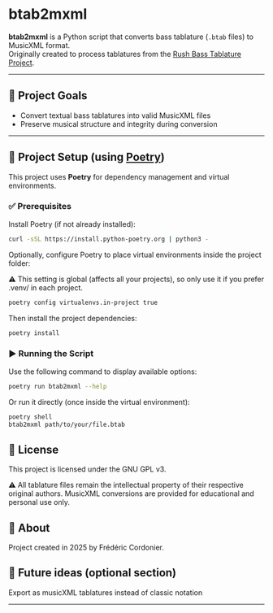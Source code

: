 # btab2mxml

**btab2mxml** is a Python script that converts bass tablature (`.btab` files) to MusicXML format.  
Originally created to process tablatures from the [Rush Bass Tablature Project](http://www.cygnusproductions.com/rtp/bass/bass.asp).

---

## 🎯 Project Goals

- Convert textual bass tablatures into valid MusicXML files
- Preserve musical structure and integrity during conversion

---

## 🚀 Project Setup (using [Poetry](https://python-poetry.org/))

This project uses **Poetry** for dependency management and virtual environments.

### ✅ Prerequisites

Install Poetry (if not already installed):

```bash
curl -sSL https://install.python-poetry.org | python3 -
```

Optionally, configure Poetry to place virtual environments inside the project folder:

⚠️ This setting is global (affects all your projects), so only use it if you prefer .venv/ in each project.

```bash
poetry config virtualenvs.in-project true
```

Then install the project dependencies:

```bash
poetry install
```

### ▶️ Running the Script

Use the following command to display available options:

```bash
poetry run btab2mxml --help
```
Or run it directly (once inside the virtual environment):

```bash
poetry shell
btab2mxml path/to/your/file.btab
```

## 📝 License
This project is licensed under the GNU GPL v3.

⚠️ All tablature files remain the intellectual property of their respective original authors.
MusicXML conversions are provided for educational and personal use only.

## 📸 About
Project created in 2025 by Frédéric Cordonier.

## 🧩 Future ideas (optional section)

Export as musicXML tablatures instead of classic notation

---

